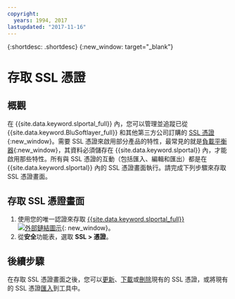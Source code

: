 ```yaml
---
copyright:
  years: 1994, 2017
lastupdated: "2017-11-16"
---
```


{:shortdesc: .shortdesc}
{:new_window: target="_blank"}

# 存取 SSL 憑證

## 概觀

在 {{site.data.keyword.slportal_full}} 內，您可以管理並追蹤已從 {{site.data.keyword.BluSoftlayer_full}} 和其他第三方公司訂購的 [SSL 憑證 ](what-ssl-certificate.html){:new_window}。需要 SSL 憑證來啟用部分產品的特性，最常見的就是[負載平衡器](../load-balancing/load-balancing.html){:new_window}，其資料必須儲存在 {{site.data.keyword.slportal}} 內，才能啟用那些特性。所有與 SSL 憑證的互動（包括匯入、編輯和匯出）都是在 {{site.data.keyword.slportal}} 內的 SSL 憑證畫面執行。請完成下列步驟來存取 SSL 憑證畫面。

## 存取 SSL 憑證畫面

1. 使用您的唯一認證來存取 [{{site.data.keyword.slportal_full}} ![外部鏈結圖示](../../icons/launch-glyph.svg "外部鏈結圖示")](https://control.softlayer.com/){: new_window}。
2. 從**安全**功能表，選取 **SSL > 憑證**。

## 後續步驟

在存取 SSL 憑證畫面之後，您可以[更新](view-and-update-ssl-certificate.html)、[下載](download-ssl-certificate-details.html)或[刪除](delete-ssl-certificate.html)現有的 SSL 憑證，或將現有的 SSL 憑證[匯入](import-ssl-certificate.html)到工具中。
